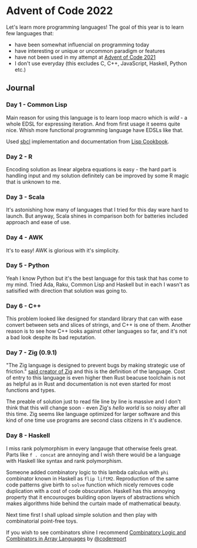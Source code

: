 # Advent of Code 2022

Let's learn more programming languages! The goal of this year is to learn few languages that:

- have been somewhat influencial on programming today
- have interesting or unique or uncommon paradigm or features
- have not been used in my attempt at [Advent of Code 2021](https://github.com/RobertBendun/advent-of-code-2021)
- I don't use everyday (this excludes C, C++, JavaScript, Haskell, Python etc.)

## Journal

### Day 1 - Common Lisp

Main reason for using this language is to learn loop macro which is _wild_ - a whole EDSL for expressing iteration.
And from first usage it seems quite nice. Whish more functional programming language have EDSLs like that.

Used [sbcl](https://www.sbcl.org/) implementation and documentation from [Lisp Cookbook](https://lispcookbook.github.io/cl-cookbook/).

### Day 2 - R

Encoding solution as linear algebra equations is easy - the hard part is handling input and my solution definitely can be improved by some R magic that is unknown to me.

### Day 3 - Scala

It's astonishing how many of languages that I tried for this day ware hard to launch. But anyway, Scala shines in comparison both for batteries included approach and ease of use.

### Day 4 - AWK

It's to easy! AWK is glorious with it's simplicity.

### Day 5 - Python

Yeah I know Python but it's the best language for this task that has come to my mind. Tried Ada, Raku, Common Lisp and Haskell but in each I wasn't as satisified with direction that solution was going to.

### Day 6 - C++

This problem looked like designed for standard library that can with ease convert between sets and slices of strings, and C++ is one of them. Another reason is to see how C++ looks against other languages so far, and it's not a bad look despite its bad reputation.

### Day 7 - Zig (0.9.1)

"The Zig language is designed to prevent bugs by making strategic use of friction." [said creator of Zig](https://github.com/ziglang/zig/issues/3320#issuecomment-884478906) and this is the definition of the language. Cost of entry to this language is even higher then Rust beacuse toolchain is not as helpful as in Rust and documentation is not even started for most functions and types.

The preable of solution just to read file line by line is massive and I don't think that this will change soon - even Zig's _hello world_ is so noisy after all this time. Zig seems like language optimized for larger software and this kind of one time use programs are second class citizens in it's audience.

### Day 8 - Haskell

I miss rank polymorphism in every langauge that otherwise feels great. Parts like `f . concat` are annoying and I wish there would be a language with Haskell like syntax and rank polymorphism.

Someone added combinatory logic to this lambda calculus with `phi` combinator known in Haskell as `flip liftM2`. Reproduction of the same code patterns give birth to `solve` function which nicely removes code duplication with a cost of code obscuration. Haskell has this annoying property that it encourouges building opon layers of abstractions which makes algorithms hide behind the curtain made of mathematical beauty.

Next time first I shall upload simple solution and then play with combinatorial point-free toys.

If you wish to see combinators shine I recommend [Combinatory Logic and Combinators in Array Languages](https://raw.githubusercontent.com/codereport/Content/main/Publications/Combinatory_Logic_and_Combinators_in_Array_Languages.pdf) by [@codereport](https://github.com/codereport)
